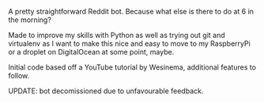 A pretty straightforward Reddit bot. Because what else is there to do at 6 in the morning? 

Made to improve my skills with Python as well as trying out git and virtualenv as I want to make this nice and easy to move to my RaspberryPi or a droplet on DigitalOcean at some point, maybe. 

Initial code based off a YouTube tutorial by Wesinema, additional features to follow. 

UPDATE: bot decomissioned due to unfavourable feedback. 
